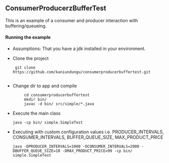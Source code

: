 
## ConsumerProducerzBufferTest

This is an example of a consumer and producer interaction with buffering/queueing.

#### Running the example

 - Assumptions: That you have a jdk installed in your environment.
 
 - Clone the project 
 
	```
	 git clone https://github.com/kaniundungu/consumerproducerbuffertest.git
	 
	 ```
 
 - Change dir to app and compile
 
    ```
    	 cd consumerproducerbuffertest
    	 mkdir bin/
    	 javac -d bin/ src/simple/*.java 
    ```
    
- Execute the main class
	
	```
	java -cp bin/ simple.SimpleTest
	```    
- Executing with custom configuration values i.e. PRODUCER_INTERVALS, CONSUMER_INTERVALS, BUFFER_QUEUE_SIZE, MAX_PRODUCT_PRICE

	```
	java -DPRODUCER_INTERVALS=1000 -DCONSUMER_INTERVALS=2000 -DBUFFER_QUEUE_SIZE=10 -DMAX_PRODUCT_PRICE=99 -cp bin/ simple.SimpleTest
	```  
	
	